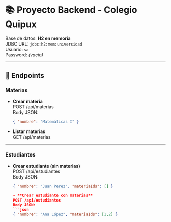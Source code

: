 # 📚 Proyecto Backend - Colegio Quipux

Base de datos: **H2 en memoria**  
JDBC URL: `jdbc:h2:mem:universidad`  
Usuario: `sa`  
Password: *(vacío)*

---

## 🚀 Endpoints

### Materias

- **Crear materia**  
  POST /api/materias  
  Body JSON:  
  ```json
  { "nombre": "Matemáticas I" }

- **Listar materias**  
  GET /api/materias  

---

### Estudiantes

- **Crear estudiante (sin materias)**  
  POST /api/estudiantes  
  Body JSON:  
  ```json
  { "nombre": "Juan Perez", "materiaIds": [] }

  - **Crear estudiante con materias**  
  POST /api/estudiantes  
  Body JSON:  
  ```json
  { "nombre": "Ana López", "materiaIds": [1,2] }

